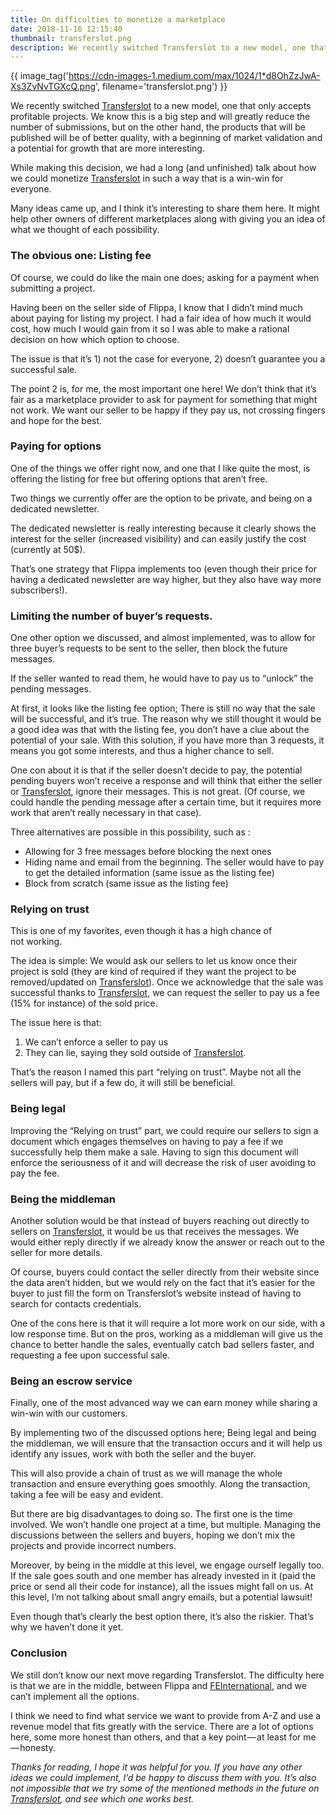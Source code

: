 ```yaml
---
title: On difficulties to monetize a marketplace
date: 2018-11-16 12:15:40
thumbnail: transferslot.png
description: We recently switched Transferslot to a new model, one that only accepts profitable projects. We know this is a big step and will greatly reduce the number of submissions, but on the other hand, the products that will be published will be of better quality, with a beginning of market validation and a potential for growth that are more interesting.
---
```


{{ image_tag('https://cdn-images-1.medium.com/max/1024/1*d8OhZzJwA-Xs3ZvNvTGXcQ.png', filename='transferslot.png') }}

We recently switched [Transferslot](https://transferslot.com) to a new model, one that only accepts profitable projects. We know this is a big step and will greatly reduce the number of submissions, but on the other hand, the products that will be published will be of better quality, with a beginning of market validation and a potential for growth that are more interesting.

While making this decision, we had a long (and unfinished) talk about how we could monetize [Transferslot](https://transferslot.com) in such a way that is a win-win for everyone.

Many ideas came up, and I think it’s interesting to share them here. It might help other owners of different marketplaces along with giving you an idea of what we thought of each possibility.

### The obvious one: Listing fee

Of course, we could do like the main one does; asking for a payment when submitting a project.

Having been on the seller side of Flippa, I know that I didn’t mind much about paying for listing my project. I had a fair idea of how much it would cost, how much I would gain from it so I was able to make a rational decision on how which option to choose.

The issue is that it’s 1) not the case for everyone, 2) doesn’t guarantee you a successful sale.

The point 2 is, for me, the most important one here! We don’t think that it’s fair as a marketplace provider to ask for payment for something that might not work. We want our seller to be happy if they pay us, not crossing fingers and hope for the best.

### Paying for options

One of the things we offer right now, and one that I like quite the most, is offering the listing for free but offering options that aren’t free.

Two things we currently offer are the option to be private, and being on a dedicated newsletter.

The dedicated newsletter is really interesting because it clearly shows the interest for the seller (increased visibility) and can easily justify the cost (currently at 50$).

That’s one strategy that Flippa implements too (even though their price for having a dedicated newsletter are way higher, but they also have way more subscribers!).

### Limiting the number of buyer’s requests.

One other option we discussed, and almost implemented, was to allow for three buyer’s requests to be sent to the seller, then block the future messages.

If the seller wanted to read them, he would have to pay us to “unlock” the pending messages.

At first, it looks like the listing fee option; There is still no way that the sale will be successful, and it’s true. The reason why we still thought it would be a good idea was that with the listing fee, you don’t have a clue about the potential of your sale. With this solution, if you have more than 3 requests, it means you got some interests, and thus a higher chance to sell.

One con about it is that if the seller doesn’t decide to pay, the potential pending buyers won’t receive a response and will think that either the seller or [Transferslot](https://transferslot.com), ignore their messages. This is not great. (Of course, we could handle the pending message after a certain time, but it requires more work that aren’t really necessary in that case).

Three alternatives are possible in this possibility, such as :

*   Allowing for 3 free messages before blocking the next ones
*   Hiding name and email from the beginning. The seller would have to pay to get the detailed information (same issue as the listing fee)
*   Block from scratch (same issue as the listing fee)

### Relying on trust

This is one of my favorites, even though it has a high chance of not working.

The idea is simple: We would ask our sellers to let us know once their project is sold (they are kind of required if they want the project to be removed/updated on [Transferslot](https://transferslot.com)). Once we acknowledge that the sale was successful thanks to [Transferslot](https://transferslot.com), we can request the seller to pay us a fee (15% for instance) of the sold price.

The issue here is that:

1.  We can’t enforce a seller to pay us
2.  They can lie, saying they sold outside of [Transferslot](https://transferslot.com).

That’s the reason I named this part “relying on trust”. Maybe not all the sellers will pay, but if a few do, it will still be beneficial.

### Being legal

Improving the “Relying on trust” part, we could require our sellers to sign a document which engages themselves on having to pay a fee if we successfully help them make a sale. Having to sign this document will enforce the seriousness of it and will decrease the risk of user avoiding to pay the fee.

### Being the middleman

Another solution would be that instead of buyers reaching out directly to sellers on [Transferslot](https://transferslot.com), it would be us that receives the messages. We would either reply directly if we already know the answer or reach out to the seller for more details.

Of course, buyers could contact the seller directly from their website since the data aren’t hidden, but we would rely on the fact that it’s easier for the buyer to just fill the form on Transferslot’s website instead of having to search for contacts credentials.

One of the cons here is that it will require a lot more work on our side, with a low response time. But on the pros, working as a middleman will give us the chance to better handle the sales, eventually catch bad sellers faster, and requesting a fee upon successful sale.

### Being an escrow service

Finally, one of the most advanced way we can earn money while sharing a win-win with our customers.

By implementing two of the discussed options here; Being legal and being the middleman, we will ensure that the transaction occurs and it will help us identify any issues, work with both the seller and the buyer.

This will also provide a chain of trust as we will manage the whole transaction and ensure everything goes smoothly. Along the transaction, taking a fee will be easy and evident.

But there are big disadvantages to doing so. The first one is the time involved. We won’t handle one project at a time, but multiple. Managing the discussions between the sellers and buyers, hoping we don’t mix the projects and provide incorrect numbers.

Moreover, by being in the middle at this level, we engage ourself legally too. If the sale goes south and one member has already invested in it (paid the price or send all their code for instance), all the issues might fall on us. At this level, I’m not talking about small angry emails, but a potential lawsuit!

Even though that’s clearly the best option there, it’s also the riskier. That’s why we haven’t done it yet.

### Conclusion

We still don’t know our next move regarding Transferslot. The difficulty here is that we are in the middle, between Flippa and [FEInternational](https://feinternational.com/), and we can’t implement all the options.

I think we need to find what service we want to provide from A-Z and use a revenue model that fits greatly with the service. There are a lot of options here, some more honest than others, and that a key point — at least for me — honesty.

_Thanks for reading, I hope it was helpful for you. If you have any other ideas we could implement, I’d be happy to discuss them with you. It’s also not impossible that we try some of the mentioned methods in the future on [Transferslot](https://transferslot.com), and see which one works best._